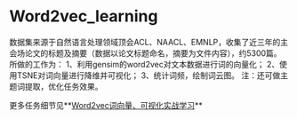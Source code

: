 # Word2vec_learning

数据集来源于自然语言处理领域顶会ACL、NAACL、EMNLP，收集了近三年的主会场论文的标题及摘要（数据以论文标题命名，摘要为文件内容），约5300篇。
所做的工作为：
	1、利用gensim的word2vec对文本数据进行词的向量化；
	2、使用TSNE对词向量进行降维并可视化；
	3、统计词频，绘制词云图。
注：还可做主题词提取，优化任务效果。

更多任务细节见**[Word2vec词向量、可视化实战学习](https://zhuanlan.zhihu.com/p/610288225)**
